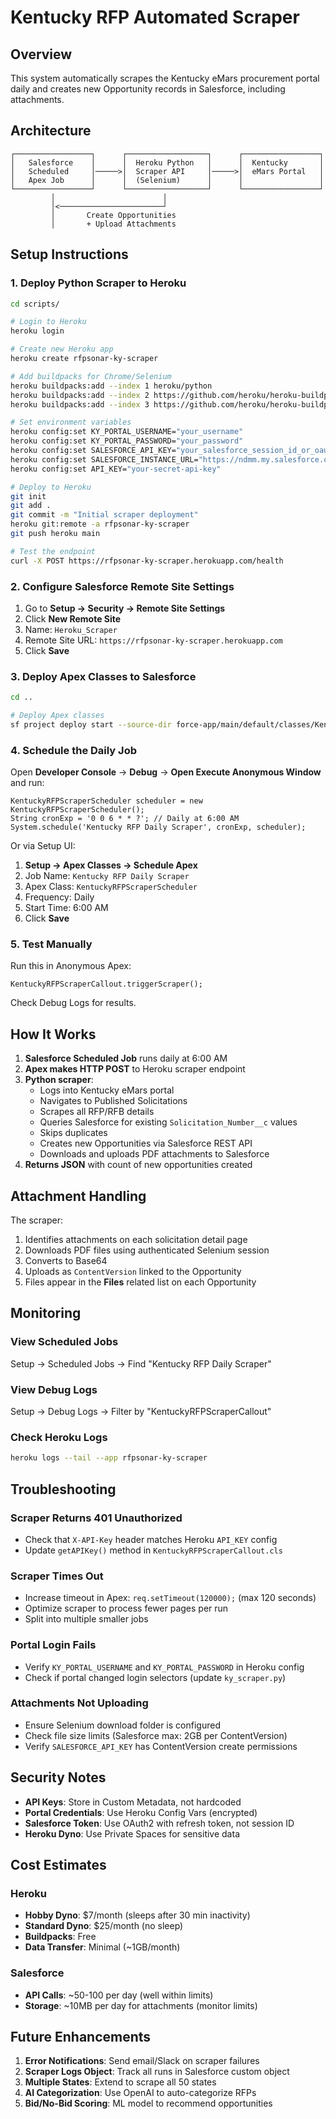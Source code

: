 # Kentucky RFP Automated Scraper

## Overview

This system automatically scrapes the Kentucky eMars procurement portal daily and creates new Opportunity records in Salesforce, including attachments.

## Architecture

```
┌─────────────────┐      ┌──────────────────┐      ┌─────────────────┐
│   Salesforce    │      │  Heroku Python   │      │  Kentucky       │
│   Scheduled     │─────>│  Scraper API     │─────>│  eMars Portal   │
│   Apex Job      │      │  (Selenium)      │      │                 │
└─────────────────┘      └──────────────────┘      └─────────────────┘
         │                        │
         │<───────────────────────┘
         │       Create Opportunities
         │       + Upload Attachments
```

## Setup Instructions

### 1. Deploy Python Scraper to Heroku

```bash
cd scripts/

# Login to Heroku
heroku login

# Create new Heroku app
heroku create rfpsonar-ky-scraper

# Add buildpacks for Chrome/Selenium
heroku buildpacks:add --index 1 heroku/python
heroku buildpacks:add --index 2 https://github.com/heroku/heroku-buildpack-google-chrome
heroku buildpacks:add --index 3 https://github.com/heroku/heroku-buildpack-chromedriver

# Set environment variables
heroku config:set KY_PORTAL_USERNAME="your_username"
heroku config:set KY_PORTAL_PASSWORD="your_password"
heroku config:set SALESFORCE_API_KEY="your_salesforce_session_id_or_oauth_token"
heroku config:set SALESFORCE_INSTANCE_URL="https://ndmm.my.salesforce.com"
heroku config:set API_KEY="your-secret-api-key"

# Deploy to Heroku
git init
git add .
git commit -m "Initial scraper deployment"
heroku git:remote -a rfpsonar-ky-scraper
git push heroku main

# Test the endpoint
curl -X POST https://rfpsonar-ky-scraper.herokuapp.com/health
```

### 2. Configure Salesforce Remote Site Settings

1. Go to **Setup → Security → Remote Site Settings**
2. Click **New Remote Site**
3. Name: `Heroku_Scraper`
4. Remote Site URL: `https://rfpsonar-ky-scraper.herokuapp.com`
5. Click **Save**

### 3. Deploy Apex Classes to Salesforce

```bash
cd ..

# Deploy Apex classes
sf project deploy start --source-dir force-app/main/default/classes/Kentucky*.cls* --target-org ndmm
```

### 4. Schedule the Daily Job

Open **Developer Console** → **Debug** → **Open Execute Anonymous Window** and run:

```apex
KentuckyRFPScraperScheduler scheduler = new KentuckyRFPScraperScheduler();
String cronExp = '0 0 6 * * ?'; // Daily at 6:00 AM
System.schedule('Kentucky RFP Daily Scraper', cronExp, scheduler);
```

Or via Setup UI:
1. **Setup → Apex Classes → Schedule Apex**
2. Job Name: `Kentucky RFP Daily Scraper`
3. Apex Class: `KentuckyRFPScraperScheduler`
4. Frequency: Daily
5. Start Time: 6:00 AM
6. Click **Save**

### 5. Test Manually

Run this in Anonymous Apex:

```apex
KentuckyRFPScraperCallout.triggerScraper();
```

Check Debug Logs for results.

## How It Works

1. **Salesforce Scheduled Job** runs daily at 6:00 AM
2. **Apex makes HTTP POST** to Heroku scraper endpoint
3. **Python scraper**:
   - Logs into Kentucky eMars portal
   - Navigates to Published Solicitations
   - Scrapes all RFP/RFB details
   - Queries Salesforce for existing `Solicitation_Number__c` values
   - Skips duplicates
   - Creates new Opportunities via Salesforce REST API
   - Downloads and uploads PDF attachments to Salesforce
4. **Returns JSON** with count of new opportunities created

## Attachment Handling

The scraper:
1. Identifies attachments on each solicitation detail page
2. Downloads PDF files using authenticated Selenium session
3. Converts to Base64
4. Uploads as `ContentVersion` linked to the Opportunity
5. Files appear in the **Files** related list on each Opportunity

## Monitoring

### View Scheduled Jobs
Setup → Scheduled Jobs → Find "Kentucky RFP Daily Scraper"

### View Debug Logs
Setup → Debug Logs → Filter by "KentuckyRFPScraperCallout"

### Check Heroku Logs
```bash
heroku logs --tail --app rfpsonar-ky-scraper
```

## Troubleshooting

### Scraper Returns 401 Unauthorized
- Check that `X-API-Key` header matches Heroku `API_KEY` config
- Update `getAPIKey()` method in `KentuckyRFPScraperCallout.cls`

### Scraper Times Out
- Increase timeout in Apex: `req.setTimeout(120000);` (max 120 seconds)
- Optimize scraper to process fewer pages per run
- Split into multiple smaller jobs

### Portal Login Fails
- Verify `KY_PORTAL_USERNAME` and `KY_PORTAL_PASSWORD` in Heroku config
- Check if portal changed login selectors (update `ky_scraper.py`)

### Attachments Not Uploading
- Ensure Selenium download folder is configured
- Check file size limits (Salesforce max: 2GB per ContentVersion)
- Verify `SALESFORCE_API_KEY` has ContentVersion create permissions

## Security Notes

- **API Keys**: Store in Custom Metadata, not hardcoded
- **Portal Credentials**: Use Heroku Config Vars (encrypted)
- **Salesforce Token**: Use OAuth2 with refresh token, not session ID
- **Heroku Dyno**: Use Private Spaces for sensitive data

## Cost Estimates

### Heroku
- **Hobby Dyno**: $7/month (sleeps after 30 min inactivity)
- **Standard Dyno**: $25/month (no sleep)
- **Buildpacks**: Free
- **Data Transfer**: Minimal (~1GB/month)

### Salesforce
- **API Calls**: ~50-100 per day (well within limits)
- **Storage**: ~10MB per day for attachments (monitor limits)

## Future Enhancements

1. **Error Notifications**: Send email/Slack on scraper failures
2. **Scraper Logs Object**: Track all runs in Salesforce custom object
3. **Multiple States**: Extend to scrape all 50 states
4. **AI Categorization**: Use OpenAI to auto-categorize RFPs
5. **Bid/No-Bid Scoring**: ML model to recommend opportunities
